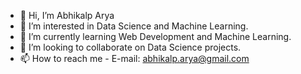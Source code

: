 
- 👋 Hi, I’m Abhikalp Arya
- 👀 I’m interested in Data Science and Machine Learning.
- 🌱 I’m currently learning Web Development and Machine Learning.
- 💞️ I’m looking to collaborate on Data Science projects.
- 📫 How to reach me - E-mail: abhikalp.arya@gmail.com

<!---
Abhikalp6/Abhikalp6 is a ✨ special ✨ repository because its `README.md` (this file) appears on your GitHub profile.
You can click the Preview link to take a look at your changes.
--->
